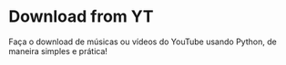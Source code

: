 # Download from YT

Faça o download de músicas ou vídeos do YouTube usando Python, de maneira simples e prática!
